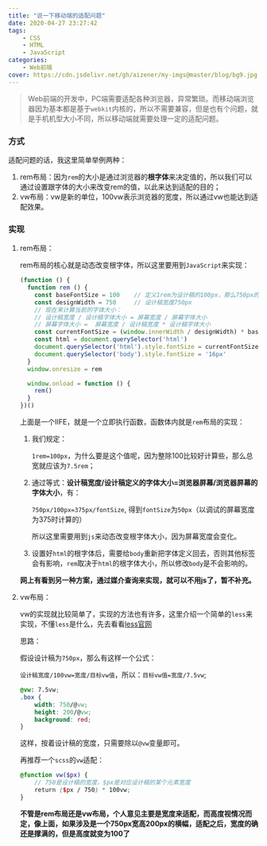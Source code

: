 ```yaml
---
title: "说一下移动端的适配问题"
date: 2020-04-27 23:27:42
tags:
	- CSS
	- HTML
	- JavaScript
categories:
	- Web前端
cover: https://cdn.jsdelivr.net/gh/aizener/my-imgs@master/blog/bg9.jpg
---
```


> Web前端的开发中，PC端需要适配各种浏览器，异常繁琐。而移动端浏览器因为基本都是基于`webkit`内核的，所以不需要兼容，但是也有个问题，就是手机机型大小不同，所以移动端就需要处理一定的适配问题。

### 方式

适配问题的话，我这里简单举例两种：

1. rem布局：因为`rem`的大小是通过浏览器的**根字体**来决定值的，所以我们可以通过设置跟字体的大小来改变rem的值，以此来达到适配的目的；
2. vw布局：vw是新的单位，100vw表示浏览器的宽度，所以通过vw也能达到适配效果。

### 实现

1. rem布局：

   rem布局的核心就是动态改变根字体，所以这里要用到`JavaScript`来实现：

   ```js
   (function () {
     function rem () {
       const baseFontSize = 100    // 定义1rem为设计稿的100px，那么750px的设计稿总宽为7.5rem
       const designWidth = 750     // 设计稿宽度750px
       // 现在来计算当前的字体大小：
       // 设计稿宽度 / 设计稿字体大小 = 屏幕宽度 / 屏幕字体大小
       // 屏幕字体大小 =  屏幕宽度 / 设计稿宽度 * 设计稿字体大小 
       const currentFontSize = (window.innerWidth / designWidth) * baseFontSize
       const html = document.querySelector('html')
       document.querySelector('html').style.fontSize = currentFontSize + 'px'
       document.querySelector('body').style.fontSize = '16px'
     }
     window.onresize = rem
   
     window.onload = function () {
       rem()
     }
   })()
   ```

   上面是一个IIFE，就是一个立即执行函数，函数体内就是`rem`布局的实现：

   1. 我们规定：

      `1rem=100px`，为什么要是这个值呢，因为整除100比较好计算些，那么总宽就应该为`7.5rem`；

   2. 通过等式：**设计稿宽度/设计稿定义的字体大小=浏览器屏幕/浏览器屏幕的字体大小**，有：

      `750px/100px=375px/fontSize`, 得到`fontSize`为`50px`（以调试的屏幕宽度为375时计算的）

      所以这里需要用到`js`来动态改变根字体大小，因为屏幕宽度会变化。

   3. 设置好`html`的根字体后，需要给`body`重新把字体定义回去，否则其他标签会有影响，`rem`取决于`html`的根字体大小，所以修改`body`是不会影响的。

   **网上有看到另一种方案，通过媒介查询来实现，就可以不用js了，暂不补充。**

2. vw布局：

   vw的实现就比较简单了，实现的方法也有许多，这里介绍一个简单的`less`来实现，不懂`less`是什么，先去看看[less官网](http://lesscss.cn/)

   思路：

   假设设计稿为`750px`，那么有这样一个公式：

   `设计稿宽度/100vw=宽度/目标vw值`，所以：`目标vw值=宽度/7.5vw`;	

   ```css
   @vw: 7.5vw;
   .box {
       width: 750/@vw;
       height: 200/@vw;
       background: red;
   }
   ```

   

   这样，按着设计稿的宽度，只需要除以`@vw`变量即可。

   再推荐一个`scss`的`vw`适配：

   ```scss
   @function vw($px) {
       // 750是设计稿的宽度，$px是对应设计稿的某个元素宽度
       return ($px / 750) * 100vw;
   }
   ```

   

   **不管是rem布局还是vw布局，个人意见主要是宽度来适配，而高度视情况而定，像上面，如果涉及是一个750px宽高200px的横幅，适配之后，宽度的确还是撑满的，但是高度就变为100了**